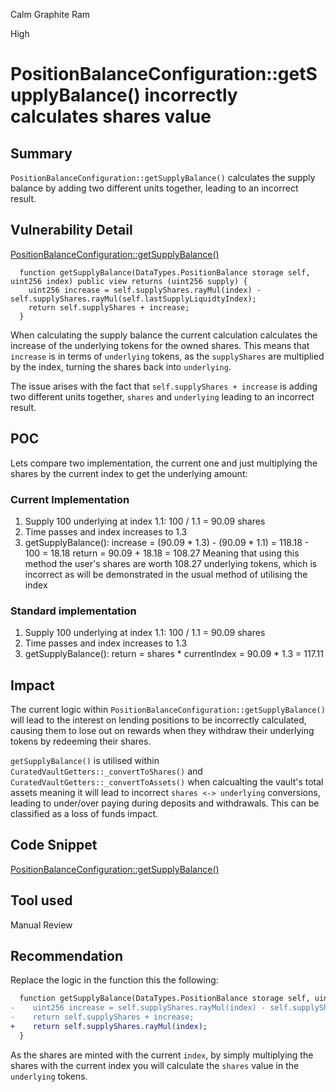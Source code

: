 Calm Graphite Ram

High

# PositionBalanceConfiguration::getSupplyBalance() incorrectly calculates shares value

## Summary

`PositionBalanceConfiguration::getSupplyBalance()` calculates the supply balance by adding two different units together, leading to an incorrect result.

## Vulnerability Detail
[PositionBalanceConfiguration::getSupplyBalance()](https://github.com/sherlock-audit/2024-06-new-scope/blob/main/zerolend-one/contracts/core/pool/configuration/PositionBalanceConfiguration.sol#L126-L129)
```solidity
  function getSupplyBalance(DataTypes.PositionBalance storage self, uint256 index) public view returns (uint256 supply) { 
    uint256 increase = self.supplyShares.rayMul(index) - self.supplyShares.rayMul(self.lastSupplyLiquidtyIndex);
    return self.supplyShares + increase; 
  }
```
When calculating the supply balance the current calculation calculates the increase of the underlying tokens for the owned shares. This means that `increase` is in terms of `underlying` tokens, as the `supplyShares` are multiplied by the index, turning the shares back into `underlying`.

The issue arises with the fact that `self.supplyShares + increase` is adding two different units together, `shares` and `underlying` leading to an incorrect result.

## POC

Lets compare two implementation, the current one and just multiplying the shares by the current index to get the underlying amount:

### Current Implementation

1. Supply 100 underlying at index 1.1:
100 / 1.1 = 90.09 shares
2. Time passes and index increases to 1.3
3. getSupplyBalance():
increase = (90.09 * 1.3) - (90.09 * 1.1)
               = 118.18 - 100
               = 18.18
return = 90.09 + 18.18
           = 108.27 
Meaning that using this method the user's shares are worth 108.27 underlying tokens, which is incorrect as will be demonstrated in the usual method of utilising the index

### Standard implementation
1. Supply 100 underlying at index 1.1:
100 / 1.1 = 90.09 shares
2. Time passes and index increases to 1.3
3. getSupplyBalance():
return = shares * currentIndex
           = 90.09 * 1.3
           = 117.11

## Impact

The current logic within `PositionBalanceConfiguration::getSupplyBalance()` will lead to the interest on lending positions to be incorrectly calculated, causing them to lose out on rewards when they withdraw their underlying tokens by redeeming their shares.

`getSupplyBalance()` is utilised within
`CuratedVaultGetters::_convertToShares()` and `CuratedVaultGetters::_convertToAssets()` when calcualting the vault's total assets meaning it will lead to incorrect `shares <-> underlying` conversions, leading to under/over paying during deposits and withdrawals. This can be classified as a loss of funds impact.

## Code Snippet

[PositionBalanceConfiguration::getSupplyBalance()](https://github.com/sherlock-audit/2024-06-new-scope/blob/main/zerolend-one/contracts/core/pool/configuration/PositionBalanceConfiguration.sol#L126-L129)

## Tool used

Manual Review

## Recommendation

Replace the logic in the function this the following:

```diff
  function getSupplyBalance(DataTypes.PositionBalance storage self, uint256 index) public view returns (uint256 supply) { 
-    uint256 increase = self.supplyShares.rayMul(index) - self.supplyShares.rayMul(self.lastSupplyLiquidtyIndex);
-    return self.supplyShares + increase; 
+    return self.supplyShares.rayMul(index); 
  }
```

As the shares are minted with the current `index`, by simply multiplying the shares with the current index you will calculate the `shares` value in the `underlying` tokens.